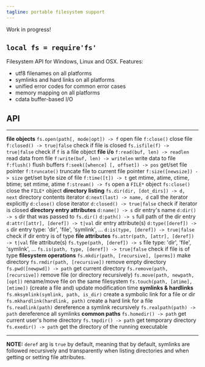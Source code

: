 ```yaml
---
tagline: portable filesystem support
---
```


<warn>Work in progress!</warn>

## `local fs = require'fs'`

Filesystem API for Windows, Linux and OSX. Features:

  * utf8 filenames on all platforms
  * symlinks and hard links on all platforms
  * unified error codes for common error cases
  * memory mapping on all platforms
  * cdata buffer-based I/O

## API

------------------------------------------------- -------------------------------------------------
__file objects__
`fs.open(path[, mode|opt]) -> f`                  open file
`f:close()`                                       close file
`f:closed() -> true|false`                        check if file is closed
`fs.isfile(f) -> true|false`                      check if `f` is a file object
__file i/o__
`f:read(buf, len) -> readlen`                     read data from file
`f:write(buf, len) -> writelen`                   write data to file
`f:flush()`                                       flush buffers
`f:seek([whence] [, offset]) -> pos`              get/set file pointer
`f:truncate()`                                    truncate file to current file pointer
`f:size([newsize]) -> size`                       get/set byte size of file
`f:time([t]) -> t`                                get mtime, atime, ctime, btime; set mtime, atime
`f:stream() -> fs`                                open a `FILE*` object
`fs:close()`                                      close the `FILE*` object
__directory listing__
`fs.dir(dir, [dot_dirs]) -> d, next`              directory contents iterator
`d:next(last) -> name, d`                         call the iterator explicitly
`d:close()`                                       close iterator
`d:closed() -> true|false`                        check if iterator is closed
__directory entry attributes__
`d:name() -> s`                                   dir entry's name
`d:dir() -> s`                                    dir that was passed to `fs.dir()`
`d:path() -> s`                                   full path of the dir entry
`d:attr([attr], [deref]) -> t|val`                dir entry attribute(s)
`d:type([deref]) -> s`                            dir entry type: 'dir', 'file', 'symlink', ...
`d:is(type, [deref]) -> true|false`               check if dir entry is of type
__file attributes__
`fs.attr(path, [attr], [deref]) -> t|val`         file attribute(s)
`fs.type(path, [deref]) -> s`                     file type: 'dir', 'file', 'symlink', ...
`fs.is(path, type, [deref]) -> true|false`        check if file is of type
__filesystem operations__
`fs.mkdir(path, [recursive], [perms])`            make directory
`fs.rmdir(path, [recursive])`                     remove empty directory
`fs.pwd([newpwd]) -> path`                        get current directory
`fs.remove(path, [recursive])`                    remove file (or directory recursively)
`fs.move(path, newpath, [opt])`                   rename/move file on the same filesystem
`fs.touch(path, [atime], [mtime])`                (create a file and) update modification time
__symlinks & hardlinks__
`fs.mksymlink(symlink, path, is_dir)`             create a symbolic link for a file or dir
`fs.mkhardlink(hardlink, path)`                   create a hard link for a file
`fs.readlink(path)`                               dereference a symlink recursively
`fs.realpath(path) -> path`                       dereference all symlinks
__common paths__
`fs.homedir() -> path`                            get current user's home directory
`fs.tmpdir() -> path`                             get temporary directory
`fs.exedir() -> path`                             get the directory of the running executable
------------------------------------------------- -------------------------------------------------

__NOTE:__ `deref` arg is `true` by default, meaning that by default, symlinks are followed
recursively and transparently when listing directories and when getting or setting
file attributes.
